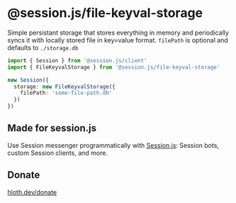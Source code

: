 # @session.js/file-keyval-storage

Simple persistant storage that stores everything in memory and periodically syncs it with locally stored file in key=value format. `filePath` is optional and defaults to `./storage.db` 

```ts
import { Session } from '@session.js/client'
import { FileKeyvalStorage } from '@session.js/file-keyval-storage'

new Session({ 
  storage: new FileKeyvalStorage({ 
    filePath: 'some-file-path.db' 
  })
})
```

## Made for session.js

Use Session messenger programmatically with [Session.js](https://github.com/sessionjs/client): Session bots, custom Session clients, and more.

## Donate

[hloth.dev/donate](https://hloth.dev/donate)